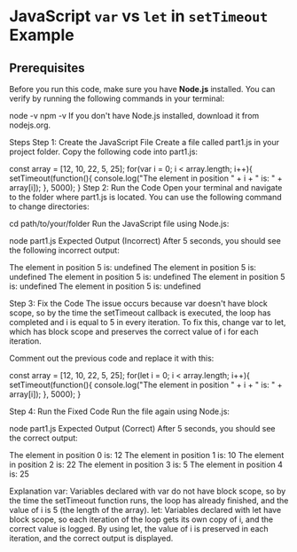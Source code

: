# JavaScript `var` vs `let` in `setTimeout` Example

## Prerequisites
Before you run this code, make sure you have **Node.js** installed. You can verify by running the following commands in your terminal:


node -v
npm -v
If you don't have Node.js installed, download it from nodejs.org.

Steps
Step 1: Create the JavaScript File
Create a file called part1.js in your project folder.
Copy the following code into part1.js:

const array = [12, 10, 22, 5, 25];
for(var i = 0; i < array.length; i++){
    setTimeout(function(){
        console.log("The element in position " + i + " is: " + array[i]);
    }, 5000);
}
Step 2: Run the Code
Open your terminal and navigate to the folder where part1.js is located. You can use the following command to change directories:

cd path/to/your/folder
Run the JavaScript file using Node.js:

node part1.js
Expected Output (Incorrect)
After 5 seconds, you should see the following incorrect output:


The element in position 5 is: undefined
The element in position 5 is: undefined
The element in position 5 is: undefined
The element in position 5 is: undefined
The element in position 5 is: undefined

Step 3: Fix the Code
The issue occurs because var doesn't have block scope, so by the time the setTimeout callback is executed, the loop has completed and i is equal to 5 in every iteration. To fix this, change var to let, which has block scope and preserves the correct value of i for each iteration.

Comment out the previous code and replace it with this:

const array = [12, 10, 22, 5, 25];
for(let i = 0; i < array.length; i++){
    setTimeout(function(){
        console.log("The element in position " + i + " is: " + array[i]);
    }, 5000);
}

Step 4: Run the Fixed Code
Run the file again using Node.js:

node part1.js
Expected Output (Correct)
After 5 seconds, you should see the correct output:


The element in position 0 is: 12
The element in position 1 is: 10
The element in position 2 is: 22
The element in position 3 is: 5
The element in position 4 is: 25


Explanation
var: Variables declared with var do not have block scope, so by the time the setTimeout function runs, the loop has already finished, and the value of i is 5 (the length of the array).
let: Variables declared with let have block scope, so each iteration of the loop gets its own copy of i, and the correct value is logged.
By using let, the value of i is preserved in each iteration, and the correct output is displayed.